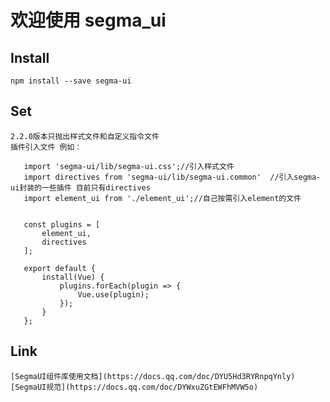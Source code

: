 # 欢迎使用 segma_ui

## Install
    npm install --save segma-ui

## Set
    2.2.0版本只抛出样式文件和自定义指令文件
    插件引入文件 例如：

	   import 'segma-ui/lib/segma-ui.css';//引入样式文件
	   import directives from 'segma-ui/lib/segma-ui.common'  //引入segma-ui封装的一些插件 目前只有directives
	   import element_ui from './element_ui';//自己按需引入element的文件


	   const plugins = [
		   element_ui,
		   directives
	   ];

	   export default {
		   install(Vue) {
			   plugins.forEach(plugin => {
				   Vue.use(plugin);
			   });
		   }
	   };

## Link
    [SegmaUI组件库使用文档](https://docs.qq.com/doc/DYU5Hd3RYRnpqYnly)
    [SegmaUI规范](https://docs.qq.com/doc/DYWxuZGtEWFhMVW5o)